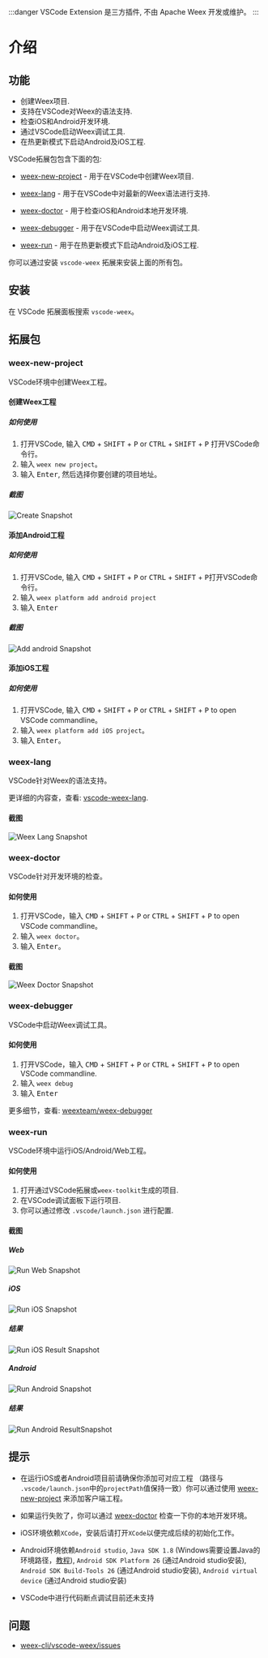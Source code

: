 :::danger
VSCode Extension 是三方插件, 不由 Apache Weex 开发或维护。
:::

# 介绍

## 功能

- 创建Weex项目.
- 支持在VSCode对Weex的语法支持.
- 检查iOS和Android开发环境.
- 通过VSCode启动Weex调试工具.
- 在热更新模式下启动Android及iOS工程.

VSCode拓展包包含下面的包:

- [weex-new-project](#weex-new-project) - 用于在VSCode中创建Weex项目.

- [weex-lang](#weex-lang) - 用于在VSCode中对最新的Weex语法进行支持.

- [weex-doctor](#weex-doctor) - 用于检查iOS和Android本地开发环境.

- [weex-debugger](#weex-debugger) - 用于在VSCode中启动Weex调试工具.

- [weex-run](#weex-run) - 用于在热更新模式下启动Android及iOS工程.

你可以通过安装 `vscode-weex` 拓展来安装上面的所有包。

## 安装

在 VSCode 拓展面板搜索 `vscode-weex`。

## 拓展包

### weex-new-project

VSCode环境中创建Weex工程。

#### 创建Weex工程

##### 如何使用

1. 打开VSCode, 输入 <kbd>CMD</kbd> + <kbd>SHIFT</kbd> + <kbd>P</kbd> or <kbd>CTRL</kbd> + <kbd>SHIFT</kbd> + <kbd>P</kbd> 打开VSCode命令行。
2. 输入 `weex new project`。
3. 输入 <kbd>Enter</kbd>, 然后选择你要创建的项目地址。

##### 截图

![Create Snapshot](https://raw.githubusercontent.com/weex-cli/vscode-weex/master/asset/new.project.gif)

#### 添加Android工程

##### 如何使用

1. 打开VSCode, 输入 <kbd>CMD</kbd> + <kbd>SHIFT</kbd> + <kbd>P</kbd> or <kbd>CTRL</kbd> + <kbd>SHIFT</kbd> + <kbd>P</kbd>打开VSCode命令行。
2. 输入 `weex platform add android project`
3. 输入 <kbd>Enter</kbd>

##### 截图

![Add android Snapshot](https://raw.githubusercontent.com/weex-cli/vscode-weex/master/asset/new.android.gif)

#### 添加iOS工程

##### 如何使用

1. 打开VSCode, 输入  <kbd>CMD</kbd> + <kbd>SHIFT</kbd> + <kbd>P</kbd> or <kbd>CTRL</kbd> + <kbd>SHIFT</kbd> + <kbd>P</kbd> to open VSCode commandline。
2. 输入 `weex platform add iOS project`。
3. 输入 <kbd>Enter</kbd>。


### weex-lang

VSCode针对Weex的语法支持。

更详细的内容查，查看: [vscode-weex-lang](https://github.com/weex-cli/vscode-weex-lang).

#### 截图

![Weex Lang Snapshot](https://raw.githubusercontent.com/weex-cli/vscode-weex/master/asset/weex.lang.gif)

### weex-doctor

VSCode针对开发环境的检查。

#### 如何使用

1. 打开VSCode，输入 <kbd>CMD</kbd> + <kbd>SHIFT</kbd> + <kbd>P</kbd> or <kbd>CTRL</kbd> + <kbd>SHIFT</kbd> + <kbd>P</kbd> to open VSCode commandline。
2. 输入 `weex doctor`。
3. 输入 <kbd>Enter</kbd>。

#### 截图

![Weex Doctor Snapshot](https://raw.githubusercontent.com/weex-cli/vscode-weex/master/asset/weex.doctor.gif)

### weex-debugger

VSCode中启动Weex调试工具。

#### 如何使用

1. 打开VSCode，输入 <kbd>CMD</kbd> + <kbd>SHIFT</kbd> + <kbd>P</kbd> or <kbd>CTRL</kbd> + <kbd>SHIFT</kbd> + <kbd>P</kbd> to open VSCode commandline.
2. 输入 `weex debug`
3. 输入 <kbd>Enter</kbd>

更多细节，查看: [weexteam/weex-debugger](https://github.com/weexteam/weex-debugger)

### weex-run

VSCode环境中运行iOS/Android/Web工程。

#### 如何使用

1. 打开通过VSCode拓展或`weex-toolkit`生成的项目.
2. 在VSCode调试面板下运行项目.
3. 你可以通过修改 `.vscode/launch.json` 进行配置.

#### 截图


#####  Web

![Run Web Snapshot](https://raw.githubusercontent.com/weex-cli/vscode-weex/master/asset/run.web.gif)

##### iOS

![Run iOS Snapshot](https://raw.githubusercontent.com/weex-cli/vscode-weex/master/asset/run.ios.gif)

##### 结果

![Run iOS Result Snapshot](https://raw.githubusercontent.com/weex-cli/vscode-weex/master/asset/run.ios.result.gif)

##### Android

![Run Android Snapshot](https://raw.githubusercontent.com/weex-cli/vscode-weex/master/asset/run.android.gif)

##### 结果

![Run Android ResultSnapshot](https://raw.githubusercontent.com/weex-cli/vscode-weex/master/asset/run.android.result.gif)


## 提示

* 在运行iOS或者Android项目前请确保你添加可对应工程 （路径与 `.vscode/launch.json`中的`projectPath`值保持一致）你可以通过使用 [weex-new-project](#weex-new-project) 来添加客户端工程。

* 如果运行失败了，你可以通过 [weex-doctor](#weex-doctor) 检查一下你的本地开发环境。

* iOS环境依赖`XCode`，安装后请打开`XCode`以便完成后续的初始化工作。

* Android环境依赖`Android studio`, `Java SDK 1.8` (Windows需要设置Java的环境路径，[教程](https://developer.android.com/studio/install?hl=zh-cn)), `Android SDK Platform 26` (通过Android studio安装), `Android SDK Build-Tools 26` (通过Android studio安装), `Android virtual device` (通过Android studio安装)

* VSCode中进行代码断点调试目前还未支持

## 问题

- [weex-cli/vscode-weex/issues](https://github.com/weex-cli/vscode-weex/issues)
